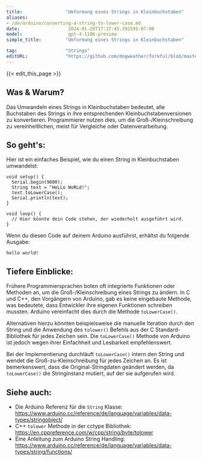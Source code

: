 ```yaml
---
title:                "Umformung eines Strings in Kleinbuchstaben"
aliases:
- /de/arduino/converting-a-string-to-lower-case.md
date:                  2024-01-20T17:37:45.392595-07:00
model:                 gpt-4-1106-preview
simple_title:         "Umformung eines Strings in Kleinbuchstaben"

tag:                  "Strings"
editURL:              "https://github.com/dogweather/forkful/blob/master/content/de/arduino/converting-a-string-to-lower-case.md"
---
```


{{< edit_this_page >}}

## Was & Warum?
Das Umwandeln eines Strings in Kleinbuchstaben bedeutet, alle Buchstaben des Strings in ihre entsprechenden Kleinbuchstabenversionen zu konvertieren. Programmierer nutzen dies, um die Groß-/Kleinschreibung zu vereinheitlichen, meist für Vergleiche oder Datenverarbeitung.

## So geht's:
Hier ist ein einfaches Beispiel, wie du einen String in Kleinbuchstaben umwandelst:

```arduino
void setup() {
  Serial.begin(9600);
  String text = "HeLLo WoRLd!";
  text.toLowerCase();
  Serial.println(text);
}

void loop() {
  // Hier könnte dein Code stehen, der wiederholt ausgeführt wird.
}
```

Wenn du diesen Code auf deinem Arduino ausführst, erhältst du folgende Ausgabe:
```
hello world!
```

## Tiefere Einblicke:
Frühere Programmiersprachen boten oft integrierte Funktionen oder Methoden an, um die Groß-/Kleinschreibung eines Strings zu ändern. In C und C++, den Vorgängern von Arduino, gab es keine eingebaute Methode, was bedeutete, dass Entwickler ihre eigenen Funktionen schreiben mussten. Arduino vereinfacht dies durch die Methode `toLowerCase()`. 

Alternativen hierzu könnten beispielsweise die manuelle Iteration durch den String und die Anwendung des `tolower()` Befehls aus der C Standard-Bibliothek für jedes Zeichen sein. Die `toLowerCase()` Methode von Arduino ist jedoch wegen ihrer Einfachheit und Lesbarkeit empfehlenswert.

Bei der Implementierung durchläuft `toLowerCase()` intern den String und wendet die Groß-zu-Kleinschreibung für jedes Zeichen an. Es ist bemerkenswert, dass die Original-Stringdaten geändert werden, da `toLowerCase()` die Stringinstanz mutiert, auf der sie aufgerufen wird.

## Siehe auch:
- Die Arduino Referenz für die `String` Klasse: https://www.arduino.cc/reference/de/language/variables/data-types/stringobject/
- C++ `tolower` Methode in der cctype Bibliothek: https://en.cppreference.com/w/cpp/string/byte/tolower
- Eine Anleitung zum Arduino String Handling: https://www.arduino.cc/reference/de/language/variables/data-types/string/functions/
